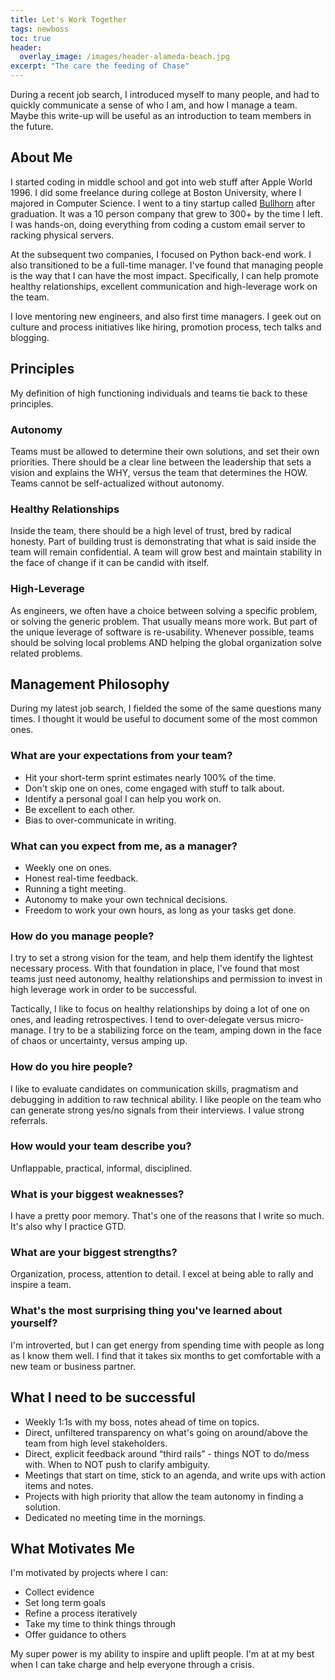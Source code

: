 ```yaml
---
title: Let's Work Together
tags: newboss
toc: true
header:
  overlay_image: /images/header-alameda-beach.jpg
excerpt: "The care the feeding of Chase"
---
```


During a recent job search, I introduced myself to many people, and had to
quickly communicate a sense of who I am, and how I manage a team. Maybe this
write-up will be useful as an introduction to team members in the future.

## About Me

I started coding in middle school and got into web stuff after Apple World 1996.
I did some freelance during college at Boston University, where I majored in
Computer Science. I went to a tiny startup called [Bullhorn](https://www.bullhorn.com/) after graduation. It
was a 10 person company that grew to 300+ by the time I left. I was hands-on,
doing everything from coding a custom email server to racking physical servers.

At the subsequent two companies, I focused on Python back-end work. I also
transitioned to be a full-time manager. I've found that managing people is the
way that I can have the most impact. Specifically, I can help promote healthy
relationships, excellent communication and high-leverage work on the team.

I love mentoring new engineers, and also first time managers. I geek out on
culture and process initiatives like hiring, promotion process, tech talks
and blogging.

## Principles

My definition of high functioning individuals and teams tie back to these principles.

### Autonomy

Teams must be allowed to determine their own solutions, and set their own
priorities. There should be a clear line between the leadership that sets a
vision and explains the WHY, versus the team that determines the HOW. Teams
cannot be self-actualized without autonomy.

### Healthy Relationships

Inside the team, there should be a high level of trust, bred by radical
honesty. Part of building trust is demonstrating that what is said inside the
team will remain confidential. A team will grow best and maintain stability in
the face of change if it can be candid with itself.

### High-Leverage

As engineers, we often have a choice between solving a specific problem, or
solving the generic problem. That usually means more work. But part of the
unique leverage of software is re-usability. Whenever possible, teams should be
solving local problems AND helping the global organization solve related
problems.

## Management Philosophy

During my latest job search, I fielded the some of the same questions many times.
I thought it would be useful to document some of the most common ones.

### What are your expectations from your team?

- Hit your short-term sprint estimates nearly 100% of the time.
- Don't skip one on ones, come engaged with stuff to talk about.
- Identify a personal goal I can help you work on.
- Be excellent to each other.
- Bias to over-communicate in writing.

### What can you expect from me, as a manager?

- Weekly one on ones.
- Honest real-time feedback.
- Running a tight meeting.
- Autonomy to make your own technical decisions.
- Freedom to work your own hours, as long as your tasks get done.

### How do you manage people?

I try to set a strong vision for the team, and help them identify the lightest
necessary process. With that foundation in place, I've found that most teams
just need autonomy, healthy relationships and permission to invest in high
leverage work in order to be successful.

Tactically, I like to focus on healthy relationships by doing a lot of one on
ones, and leading retrospectives. I tend to over-delegate versus micro-manage.
I try to be a stabilizing force on the team, amping down in the face of chaos
or uncertainty, versus amping up.

### How do you hire people?

I like to evaluate candidates on communication skills, pragmatism and debugging
in addition to raw technical ability. I like people on the team who can generate
strong yes/no signals from their interviews. I value strong referrals.

### How would your team describe you?

Unflappable, practical, informal, disciplined.

### What is your biggest weaknesses?

I have a pretty poor memory. That's one of the reasons that I write so much.
It's also why I practice GTD.

### What are your biggest strengths?

Organization, process, attention to detail. I excel at being able to rally and
inspire a team.

### What's the most surprising thing you've learned about yourself?

I'm introverted, but I can get energy from spending time with people as long as
I know them well. I find that it takes six months to get comfortable with a new
team or business partner.

## What I need to be successful

- Weekly 1:1s with my boss, notes ahead of time on topics.
- Direct, unfiltered transparency on what's going on around/above the team from high level stakeholders.
- Direct, explicit feedback around “third rails” - things NOT to do/mess with. When to NOT push to clarify ambiguity.
- Meetings that start on time, stick to an agenda, and write ups with action items and notes.
- Projects with high priority that allow the team autonomy in finding a solution.
- Dedicated no meeting time in the mornings.

## What Motivates Me

I'm motivated by projects where I can:

- Collect evidence
- Set long term goals
- Refine a process iteratively
- Take my time to think things through
- Offer guidance to others

My super power is my ability to inspire and uplift people. I'm at at my best
when I can take charge and help everyone through a crisis.

